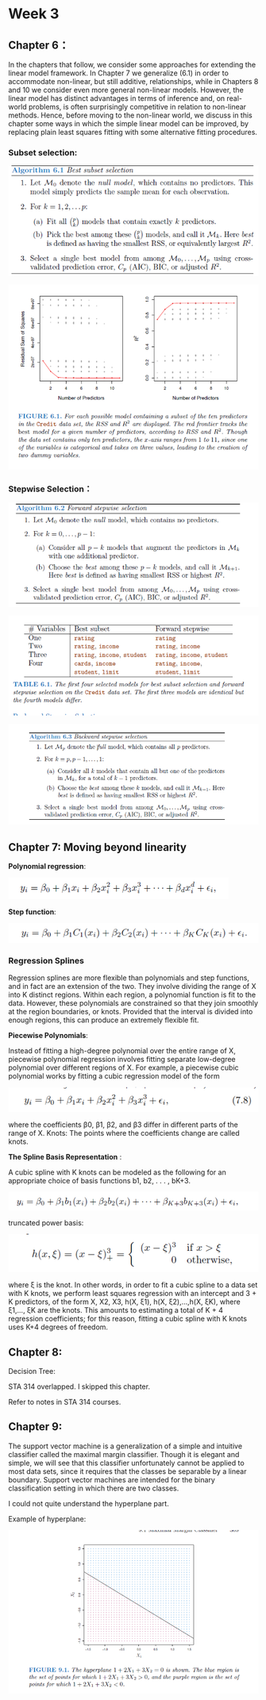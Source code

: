 # Week 3

## Chapter 6：

In the chapters that follow, we consider some approaches for extending the linear model framework. In Chapter 7 we generalize (6.1) in order to accommodate non-linear, but still additive, relationships, while in Chapters 8 and 10 we consider even more general non-linear models. However, the linear model has distinct advantages in terms of inference and, on real-world problems, is often surprisingly competitive in relation to non-linear methods. Hence, before moving to the non-linear world, we discuss in this chapter some ways in which the simple linear model can be improved, by replacing plain least squares fitting with some alternative fitting procedures.

### Subset selection:

![](https://github.com/DD-Daniel/STA496/blob/main/images/image-20211011212132050.png)



![](https://github.com/DD-Daniel/STA496/blob/main/images/image-20211011212237366.png)

### Stepwise Selection：

![](https://github.com/DD-Daniel/STA496/blob/main/images/image-20211011212405029.png)



![](https://github.com/DD-Daniel/STA496/blob/main/images/image-20211011212436748.png)

![](https://github.com/DD-Daniel/STA496/blob/main/images/image-20211011212515300.png)

## Chapter 7:  Moving beyond linearity

**Polynomial regression**:

![](https://github.com/DD-Daniel/STA496/blob/main/images/image-20211011212809621.png)

**Step function**:



![](https://github.com/DD-Daniel/STA496/blob/main/images/image-20211011220245677.png)

### Regression Splines

Regression splines are more flexible than polynomials and step functions, and in fact are an extension of the two. They involve dividing the range of X into K distinct regions. Within each region, a polynomial function is fit to the data. However, these polynomials are constrained so that they join smoothly at the region boundaries, or knots. Provided that the interval is divided into enough regions, this can produce an extremely flexible fit.

**Piecewise Polynomials**:

Instead of fitting a high-degree polynomial over the entire range of X, piecewise polynomial regression involves fitting separate low-degree polynomial over different regions of X. For example, a piecewise cubic polynomial works by fitting a cubic regression model of the form 

![](https://github.com/DD-Daniel/STA496/blob/main/images/image-20211011230624554.png)

where the coefficients β0, β1, β2, and β3 differ in different parts of the range of X.  Knots: The points where the coefficients change are called knots.

**The Spline Basis Representation** :

A cubic spline with K knots can be modeled as the following for an appropriate choice of basis functions b1, b2, . . . , bK+3.

![](https://github.com/DD-Daniel/STA496/blob/main/images/image-20211011230853105.png)

truncated power basis: 

![](https://github.com/DD-Daniel/STA496/blob/main/images/image-20211011230811066.png)

where ξ is the knot. In other words, in order to fit a cubic spline to a data set with K knots, we perform least squares regression with an intercept and 3 + K predictors, of the form X, X2, X3, h(X, ξ1), h(X, ξ2),...,h(X, ξK), where ξ1,..., ξK are the knots. This amounts to estimating a total of K + 4 regression coefficients; for this reason, fitting a cubic spline with K knots uses K+4 degrees of freedom.

## Chapter 8:

Decision Tree:

STA 314 overlapped. I skipped this chapter.

Refer to notes in STA 314 courses.



## Chapter 9:

The support vector machine is a generalization of a simple and intuitive classifier called the maximal margin classifier. Though it is elegant and simple, we will see that this classifier unfortunately cannot be applied to most data sets, since it requires that the classes be separable by a linear boundary. Support vector machines are intended for the binary classification setting in which there are two classes.

I could not quite understand the hyperplane part.

Example of hyperplane:

![](https://github.com/DD-Daniel/STA496/blob/main/images/image-20211011231354698.png)

